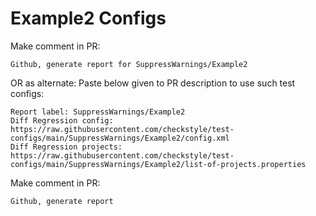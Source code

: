 # Example2 Configs
Make comment in PR:
```
Github, generate report for SuppressWarnings/Example2
```
OR as alternate:
Paste below given to PR description to use such test configs:
```
Report label: SuppressWarnings/Example2
Diff Regression config: https://raw.githubusercontent.com/checkstyle/test-configs/main/SuppressWarnings/Example2/config.xml
Diff Regression projects: https://raw.githubusercontent.com/checkstyle/test-configs/main/SuppressWarnings/Example2/list-of-projects.properties
```
Make comment in PR:
```
Github, generate report
```
